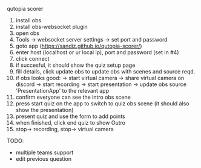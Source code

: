 qutopia scorer

1. install obs
2. install obs-websocket plugin
3. open obs
4. Tools -> websocket server settings -> set port and password
5. goto app (https://sandiz.github.io/qutopia-scorer/)
6. enter host (localhost or ur local ip), port and password (set in #4)
7. click connect
8. if succesful, it should show the quiz setup page
9. fill details, click update obs to update obs with scenes and source reqd.
10. if obs looks good:
		-> start virtual camera
		-> share virtual camera on discord
		-> start recording 
		-> start presentation
		-> update obs source 'PresentationApp' to the relevant app
11. confirm everyone can see the intro obs scene
12. press start quiz on the app to switch to quiz obs scene (it should also show the presentation)
13. present quiz and use the form to add points
14. when finished, click end quiz to show Outro
15. stop-> recording, stop-> virtual camera

TODO:
 * multiple teams support
 * edit previous question